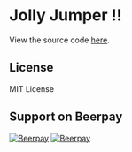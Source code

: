 # Jolly Jumper !!

View the source code [here](https://github.com/shohan4556/jolly-jumper).

## License
MIT License

## Support on Beerpay

[![Beerpay](https://beerpay.io/shohan4556/jolly-jumper/badge.svg?style=beer-square)](https://beerpay.io/shohan4556/jolly-jumper)  [![Beerpay](https://beerpay.io/shohan4556/jolly-jumper/make-wish.svg?style=flat-square)](https://beerpay.io/shohan4556/jolly-jumper?focus=wish)